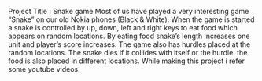 Project Title : Snake game
Most of us have played a very interesting game “Snake” on our old Nokia phones (Black & White).
When the game is started a snake is controlled by up, down, left and right keys to eat food which appears on random locations.
By eating food snake’s length increases one unit and player’s score increases.
The game also has hurdles placed at the random locations. The snake dies if it collides with itself or the hurdle.
the food is also placed in different locations.
While making this project i refer some youtube videos. 
